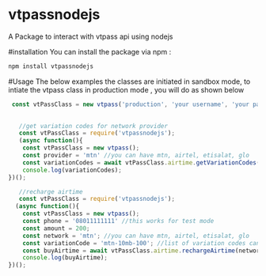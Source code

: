 # vtpassnodejs
A Package to interact with vtpass api using nodejs

#installation
You can install the package via npm :
```bash
npm install vtpassnodejs
```
#Usage
The below examples the classes are initiated in sandbox mode, to intiate the vtpass class in production mode , you will do as shown below 
```javascript
 const vtPassClass = new vtpass('production', 'your username', 'your password');
 
 ```

```javascript
   //get variation codes for network provider
   const vtPassClass = require('vtpassnodejs');
   (async function(){
    const vtPassClass = new vtpass();
	const provider = 'mtn' //you can have mtn, airtel, etisalat, glo
    const variationCodes = await vtPassClass.airtime.getVariationCodes('mtn');
    console.log(variationCodes);
})();
```

```javascript
   //recharge airtime
   const vtPassClass = require('vtpassnodejs');
  (async function(){
    const vtPassClass = new vtpass();
	const phone = '08011111111' //this works for test mode 
	const amount = 200;
	const network = 'mtn'; //you can have mtn, airtel, etisalat, glo
	const variationCode = 'mtn-10mb-100'; //list of variation codes can be gotten from the getVariationCodes method above
    const buyAirtime = await vtPassClass.airtime.rechargeAirtime(network, amount, phone, variationCode);
    console.log(buyAirtime);
})();
```